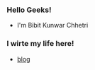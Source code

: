 ### Hello Geeks!
- I'm Bibit Kunwar Chhetri
### I wirte my life here!
- [blog](https://bibitchhetri.github.io/)
